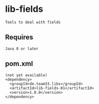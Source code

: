 # lib-fields

    Tools to deal with fields

## Requires

    Java 8 or later

## pom.xml
    
    (not yet available)
    <dependency>
      <groupId>de.team33.libs</groupId>
      <artifactId>lib-fields-01</artifactId>
      <version>1.0.0</version>
    </dependency>
